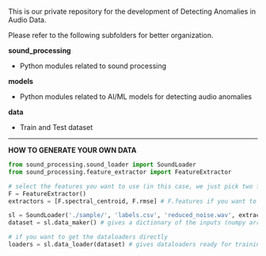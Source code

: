 This is our private repository for the development of Detecting Anomalies in Audio Data.

Please refer to the following subfolders for better organization.

**sound_processing**
  * Python modules related to sound processing
  
**models**
  * Python modules related to AI/ML models for detecting audio anomalies

**data**
  * Train and Test dataset
  
-----
  
**HOW TO GENERATE YOUR OWN DATA**

```python
from sound_processing.sound_loader import SoundLoader
from sound_processing.feature_extractor import FeatureExtractor

# select the features you want to use (in this case, we just pick two features)
F = FeatureExtractor()
extractors = [F.spectral_centroid, F.rmse] # F.features if you want to use all instead

sl = SoundLoader('./sample/', 'labels.csv', 'reduced_noise.wav', extractors=extractors, seed=555)
dataset = sl.data_maker() # gives a dictionary of the inputs (numpy arrays) and corresponding labels

# if you want to get the dataloaders directly
loaders = sl.data_loader(dataset) # gives dataloaders ready for training and testing
```
